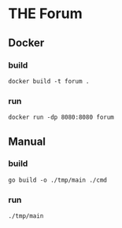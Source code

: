 # THE Forum

## Docker

### build

`docker build -t forum .`

### run

`docker run -dp 8080:8080 forum`

## Manual

### build

`go build -o ./tmp/main ./cmd`

### run

`./tmp/main`
